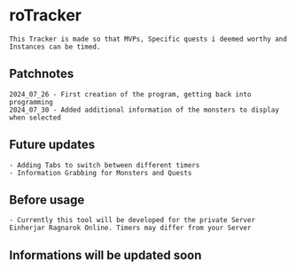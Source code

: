 # roTracker
    This Tracker is made so that MVPs, Specific quests i deemed worthy and Instances can be timed.

## Patchnotes
    2024_07_26 - First creation of the program, getting back into programming
    2024_07_30 - Added additional information of the monsters to display when selected
               

## Future updates
    - Adding Tabs to switch between different timers
    - Information Grabbing for Monsters and Quests
    
## Before usage
    - Currently this tool will be developed for the private Server Einherjar Ragnarok Online. Timers may differ from your Server
    
## Informations will be updated soon
